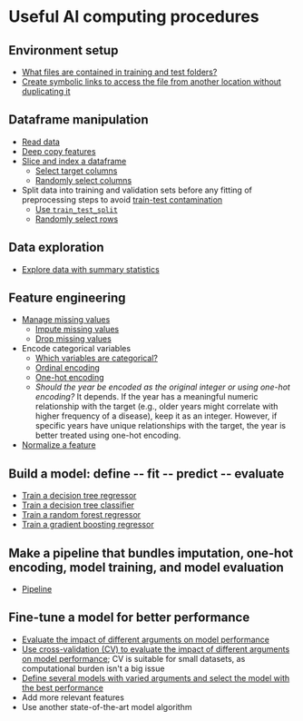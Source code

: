 
# Useful AI computing procedures

## Environment setup
- [What files are contained in training and test folders?](https://github.com/SciComp8/Python_Programming/blob/main/Utilities/Generator.py#L122)
- [Create symbolic links to access the file from another location without duplicating it](https://github.com/SciComp8/Python_Programming/blob/main/Utilities/File/Create_SymbolicLink.py)

## Dataframe manipulation
- [Read data](https://github.com/SciComp8/Python_Programming/blob/main/Utilities/pandas/Read_Data.py)
- [Deep copy features](https://github.com/SciComp8/Python_Programming/blob/main/Artificial_Intelligence/Machine_Learning/Decision_Tree_Price.py#L25)
- [Slice and index a dataframe](https://github.com/SciComp8/Python_Programming/blob/main/Utilities/pandas/*pandas_slice_index.py#L173)
  - [Select target columns](https://github.com/SciComp8/Python_Programming/blob/main/Utilities/pandas/*pandas_slice_index.py#L130)
  - [Randomly select columns](https://github.com/ScienceComputing/Python_Programming/blob/main/Utilities/pandas/*pandas_slice_index.py#L165)
- Split data into training and validation sets before any fitting of preprocessing steps to avoid [train-test contamination](https://github.com/SciComp8/Python_Programming/blob/main/Artificial_Intelligence/Machine_Learning/Train_Test_Contamination.md)
  - [Use `train_test_split`](https://github.com/SciComp8/Python_Programming/blob/main/Artificial_Intelligence/Machine_Learning/Decision_Tree_Price.py#L33)
  - [Randomly select rows](https://github.com/ScienceComputing/Python_Programming/blob/main/Utilities/pandas/*pandas_slice_index.py#L70)

## Data exploration
- [Explore data with summary statistics](https://github.com/SciComp8/Python_Programming/blob/main/Utilities/pandas/*pandas_summary_statistics.py)


## Feature engineering
- [Manage missing values](https://github.com/SciComp8/Python_Programming/blob/main/Artificial_Intelligence/Machine_Learning/Manage_Missingness.py#L114)
  - [Impute missing values](https://github.com/SciComp8/Python_Programming/blob/main/Artificial_Intelligence/Machine_Learning/Manage_Missingness.py#L61)
  - [Drop missing values](https://github.com/SciComp8/Python_Programming/blob/main/Artificial_Intelligence/Machine_Learning/Manage_Missingness.py)
- Encode categorical variables
  - [Which variables are categorical?](https://github.com/SciComp8/Python_Programming/blob/main/Artificial_Intelligence/Machine_Learning/List_Categorical_Variable.py)
  - [Ordinal encoding](https://github.com/SciComp8/Python_Programming/blob/main/Artificial_Intelligence/Machine_Learning/Ordinal_Encoding.py)
  - [One-hot encoding](https://github.com/SciComp8/Python_Programming/blob/main/Artificial_Intelligence/Machine_Learning/One_Hot_Encoding.py#L65)
  - *Should the year be encoded as the original integer or using one-hot encoding?* It depends. If the year has a meaningful numeric relationship with the target (e.g., older years might correlate with higher frequency of a disease), keep it as an integer. However, if specific years have unique relationships with the target, the year is better treated using one-hot encoding.
- [Normalize a feature](https://github.com/ScienceComputing/Python_Programming/blob/main/Utilities/pandas/*pandas_summary_statistics.py)

## Build a model: define -- fit -- predict -- evaluate
- [Train a decision tree regressor](https://github.com/SciComp8/Python_Programming/blob/main/Artificial_Intelligence/Machine_Learning/Decision_Tree_Price.py)
- [Train a decision tree classifier](https://github.com/SciComp8/Python_Programming/blob/main/Artificial_Intelligence/Machine_Learning/Decision_Tree_Mortality.ipynb)
- [Train a random forest regressor](https://github.com/SciComp8/Python_Programming/blob/main/Artificial_Intelligence/Machine_Learning/Random_Forest_Price.py)
- [Train a gradient boosting regressor](https://github.com/SciComp8/Python_Programming/blob/main/Artificial_Intelligence/Machine_Learning/XGBoost.py)

## Make a pipeline that bundles imputation, one-hot encoding, model training, and model evaluation
- [Pipeline](https://github.com/SciComp8/Python_Programming/blob/main/Artificial_Intelligence/Machine_Learning/Pipeline.py)
  
## Fine-tune a model for better performance
- [Evaluate the impact of different arguments on model performance](https://github.com/SciComp8/Python_Programming/blob/main/Artificial_Intelligence/Machine_Learning/Evaluate_Argument_Impact.py)
- [Use cross-validation (CV) to evaluate the impact of different arguments on model performance](https://github.com/SciComp8/Python_Programming/blob/main/Artificial_Intelligence/Machine_Learning/Cross_Validation.py); CV is suitable for small datasets, as computational burden isn't a big issue
- [Define several models with varied arguments and select the model with the best performance](https://github.com/SciComp8/Python_Programming/blob/main/Artificial_Intelligence/Machine_Learning/Random_Forest_Price_V2.py)
- Add more relevant features
- Use another state-of-the-art model algorithm
